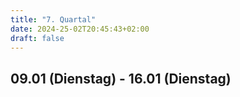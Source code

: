 ```yaml
---
title: "7. Quartal"
date: 2024-25-02T20:45:43+02:00
draft: false
---
```

## 09.01 (Dienstag) - 16.01 (Dienstag)
